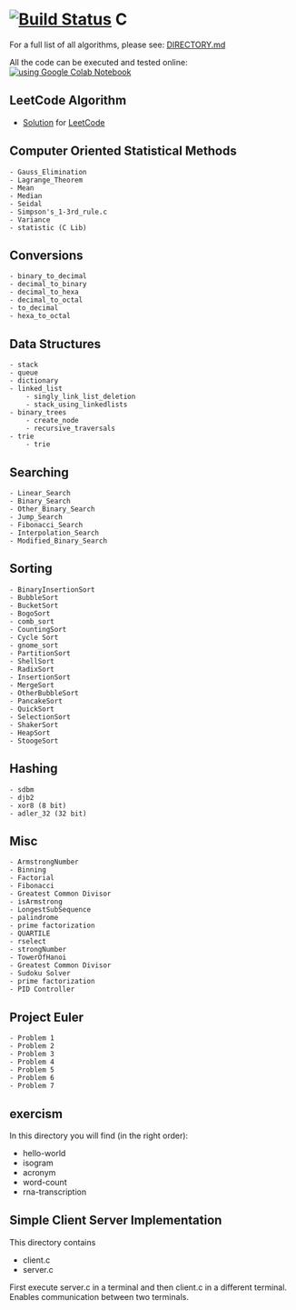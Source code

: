 [![Build Status](https://travis-ci.org/kvedala/C.svg?branch=master)](https://travis-ci.org/kvedala/C)
C
========

For a full list of all algorithms, please see: [DIRECTORY.md](https://github.com/TheAlgorithms/C/blob/master/DIRECTORY.md)

All the code can be executed and tested online: [![using Google Colab Notebook](https://colab.research.google.com/assets/colab-badge.svg)](https://colab.research.google.com/gist/kvedala/27f1b0b6502af935f6917673ec43bcd7/plot-durand_kerner-log.ipynb)

## LeetCode Algorithm

- [Solution](https://github.com/TheAlgorithms/C/tree/master/leetcode) for [LeetCode](https://leetcode.com/problemset/all/)

## Computer Oriented Statistical Methods
	- Gauss_Elimination
	- Lagrange_Theorem
	- Mean
	- Median
	- Seidal
	- Simpson's_1-3rd_rule.c
	- Variance
	- statistic (C Lib)

## Conversions
	- binary_to_decimal
	- decimal_to_binary
	- decimal_to_hexa
	- decimal_to_octal
	- to_decimal
	- hexa_to_octal


## Data Structures
	- stack
	- queue
	- dictionary
	- linked_list
		- singly_link_list_deletion
		- stack_using_linkedlists
	- binary_trees
		- create_node
		- recursive_traversals
	- trie
		- trie


## Searching
	- Linear_Search
	- Binary_Search
	- Other_Binary_Search
	- Jump_Search
	- Fibonacci_Search
	- Interpolation_Search
	- Modified_Binary_Search


## Sorting
	- BinaryInsertionSort
	- BubbleSort
	- BucketSort
	- BogoSort
	- comb_sort
	- CountingSort
	- Cycle Sort
	- gnome_sort
	- PartitionSort
	- ShellSort
	- RadixSort
	- InsertionSort
	- MergeSort
	- OtherBubbleSort
	- PancakeSort
	- QuickSort
	- SelectionSort
	- ShakerSort
	- HeapSort
	- StoogeSort


## Hashing
	- sdbm
	- djb2
	- xor8 (8 bit)
	- adler_32 (32 bit)


## Misc
	- ArmstrongNumber	
	- Binning
	- Factorial
	- Fibonacci
	- Greatest Common Divisor	
	- isArmstrong
	- LongestSubSequence
	- palindrome
	- prime factorization	
	- QUARTILE
	- rselect
	- strongNumber
	- TowerOfHanoi
	- Greatest Common Divisor
	- Sudoku Solver
	- prime factorization
	- PID Controller

## Project Euler
	- Problem 1
	- Problem 2
	- Problem 3
	- Problem 4
	- Problem 5
	- Problem 6
	- Problem 7


## exercism
In this directory you will find (in the right order):
* hello-world
* isogram
* acronym
* word-count
* rna-transcription

## Simple Client Server Implementation
This directory contains
* client.c
* server.c

First execute server.c in a terminal and then client.c in a different terminal. Enables communication between two terminals.
